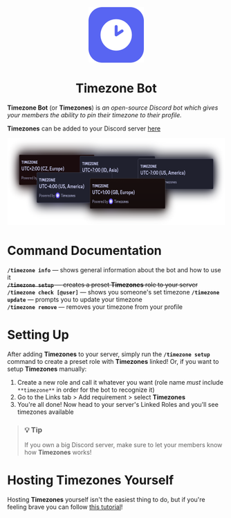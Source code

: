 <div align="center">
    <img src="./assets/icon-round.png" alt="Timezones Icon" width="128" height="128" />
    <h1>Timezone Bot</h1>
</div>

**Timezone Bot** (or **Timezones**) is _an open-source Discord bot which gives your members the ability to pin their timezone to their profile._

**Timezones** can be added to your Discord server [here](https://discord.com/api/oauth2/authorize?client_id=1107722770248384654&permissions=268435456&scope=bot%20applications.commands)

<div align="center">
  <img src="./assets/banner.png" alt="Timezones Banner" width="669" height="200">
</div>

# Command Documentation

**`/timezone info`** — shows general information about the bot and how to use it  
~~**`/timezone setup`** — creates a preset **Timezones** role to your server~~  
**`/timezone check [@user]`** — shows you someone's set timezone
**`/timezone update`** — prompts you to update your timezone  
**`/timezone remove`** — removes your timezone from your profile

# Setting Up

After adding **Timezones** to your server, simply run the **`/timezone setup`** command to create a preset role with **Timezones** linked!
Or, if you want to setup **Timezones** manually:

1. Create a new role and call it whatever you want (role name _must_ include `**timezone**` in order for the bot to recognize it)
2. Go to the Links tab > Add requirement > select **Timezones**
3. You're all done! Now head to your server's Linked Roles and you'll see timezones available

> ### **💡 Tip**
>
> If you own a big Discord server, make sure to let your members know how **Timezones** works!

# Hosting Timezones Yourself

Hosting **Timezones** yourself isn't the easiest thing to do, but if you're feeling brave you can follow [this tutorial](./SELFHOSTING.md)!
